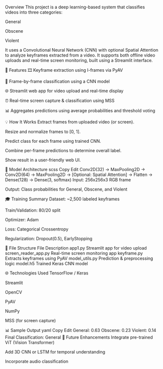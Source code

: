 Overview
This project is a deep learning-based system that classifies videos into three categories:

General

Obscene

Violent

It uses a Convolutional Neural Network (CNN) with optional Spatial Attention to analyze keyframes extracted from a video. It supports both offline video uploads and real-time screen monitoring, built using a Streamlit interface.

🔧 Features
🎞️ Keyframe extraction using I-frames via PyAV

💪 Frame-by-frame classification using a CNN model

🌐 Streamlit web app for video upload and real-time display

⏰ Real-time screen capture & classification using MSS

📊 Aggregates predictions using average probabilities and threshold voting

💡 How It Works
Extract frames from uploaded video (or screen).

Resize and normalize frames to [0, 1].

Predict class for each frame using trained CNN.

Combine per-frame predictions to determine overall label.

Show result in a user-friendly web UI.

🔨 Model Architecture
scss
Copy
Edit
Conv2D(32) -> MaxPooling2D ->
Conv2D(64) -> MaxPooling2D ->
[Optional: Spatial Attention] ->
Flatten -> Dense(128) -> Dense(3, softmax)
Input: 256x256x3 RGB frame

Output: Class probabilities for General, Obscene, and Violent

🎓 Training Summary
Dataset: ~2,500 labeled keyframes

Train/Validation: 80/20 split

Optimizer: Adam

Loss: Categorical Crossentropy

Regularization: Dropout(0.5), EarlyStopping

📁 File Structure
File	Description
app1.py	Streamlit app for video upload
screen_reader_app.py	Real-time screen monitoring app
keyframe.py	Extracts keyframes using PyAV
model_utils.py	Prediction & preprocessing logic
model.h5	Trained Keras CNN model

🌐 Technologies Used
TensorFlow / Keras

Streamlit

OpenCV

PyAV

NumPy

MSS (for screen capture)

📊 Sample Output
yaml
Copy
Edit
General: 0.63
Obscene: 0.23
Violent: 0.14
Final Classification: General
🚀 Future Enhancements
Integrate pre-trained ViT (Vision Transformer)

Add 3D CNN or LSTM for temporal understanding

Incorporate audio classification









